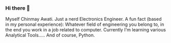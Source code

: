 ### Hi there 👋
Myself Chinmay Awati. Just a nerd Electronics Engineer.
A fun fact (based in my personal experience): Whatever field of engineering you belong to, in the end you work in a job related to computer.
Currently I'm learning various Analytical Tools.....
And of course, Python.
